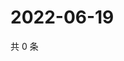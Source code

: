 # 2022-06-19

共 0 条

<!-- BEGIN WEIBO -->
<!-- 最后更新时间 Sun Jun 19 2022 06:13:51 GMT+0800 (China Standard Time) -->

<!-- END WEIBO -->

